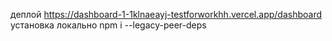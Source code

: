 деплой https://dashboard-1-1klnaeayj-testforworkhh.vercel.app/dashboard </br>
установка локально npm i --legacy-peer-deps
